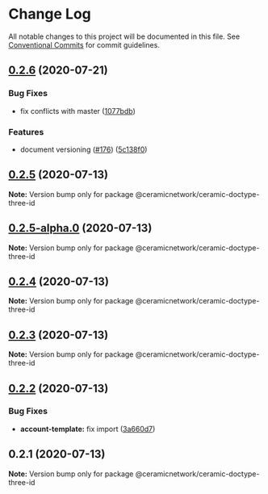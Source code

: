 # Change Log

All notable changes to this project will be documented in this file.
See [Conventional Commits](https://conventionalcommits.org) for commit guidelines.

## [0.2.6](https://github.com/ceramicnetwork/js-ceramic/compare/@ceramicnetwork/ceramic-doctype-three-id@0.2.5...@ceramicnetwork/ceramic-doctype-three-id@0.2.6) (2020-07-21)


### Bug Fixes

* fix conflicts with master ([1077bdb](https://github.com/ceramicnetwork/js-ceramic/commit/1077bdb81ce10bfeafa5a53922eb93dfcf4b23f6))


### Features

* document versioning ([#176](https://github.com/ceramicnetwork/js-ceramic/issues/176)) ([5c138f0](https://github.com/ceramicnetwork/js-ceramic/commit/5c138f0ecd3433ef364b9a266607263ee97526d1))





## [0.2.5](https://github.com/ceramicnetwork/js-ceramic/compare/@ceramicnetwork/ceramic-doctype-three-id@0.2.5-alpha.0...@ceramicnetwork/ceramic-doctype-three-id@0.2.5) (2020-07-13)

**Note:** Version bump only for package @ceramicnetwork/ceramic-doctype-three-id





## [0.2.5-alpha.0](https://github.com/ceramicnetwork/js-ceramic/compare/@ceramicnetwork/ceramic-doctype-three-id@0.2.4...@ceramicnetwork/ceramic-doctype-three-id@0.2.5-alpha.0) (2020-07-13)

**Note:** Version bump only for package @ceramicnetwork/ceramic-doctype-three-id





## [0.2.4](https://github.com/ceramicnetwork/js-ceramic/compare/@ceramicnetwork/ceramic-doctype-three-id@0.2.3...@ceramicnetwork/ceramic-doctype-three-id@0.2.4) (2020-07-13)

**Note:** Version bump only for package @ceramicnetwork/ceramic-doctype-three-id





## [0.2.3](https://github.com/ceramicnetwork/js-ceramic/compare/@ceramicnetwork/ceramic-doctype-three-id@0.2.2...@ceramicnetwork/ceramic-doctype-three-id@0.2.3) (2020-07-13)

**Note:** Version bump only for package @ceramicnetwork/ceramic-doctype-three-id





## [0.2.2](https://github.com/ceramicnetwork/js-ceramic/compare/@ceramicnetwork/ceramic-doctype-three-id@0.2.1...@ceramicnetwork/ceramic-doctype-three-id@0.2.2) (2020-07-13)


### Bug Fixes

* **account-template:** fix import ([3a660d7](https://github.com/ceramicnetwork/js-ceramic/commit/3a660d72f654d7614f207587b5086888c9da6273))





## 0.2.1 (2020-07-13)

**Note:** Version bump only for package @ceramicnetwork/ceramic-doctype-three-id
